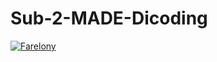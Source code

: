 # Sub-2-MADE-Dicoding

[![Farelony](https://circleci.com/gh/Farelony/Sub-2-MADE-Dicoding.svg?style=svg&circle-token=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)](https://circleci.com/gh/Farelony/Sub-2-MADE-Dicoding)
